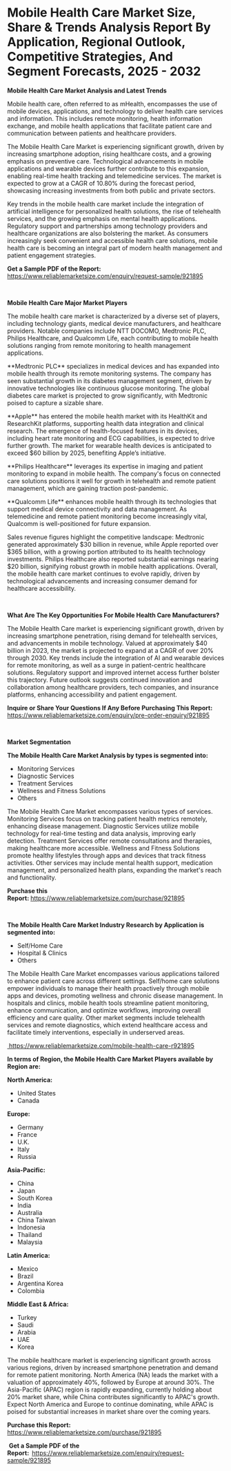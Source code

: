 <p><h1>Mobile Health Care Market Size, Share & Trends Analysis Report By Application, Regional Outlook, Competitive Strategies, And Segment Forecasts, 2025 - 2032</h1></p><p><strong>Mobile Health Care Market Analysis and Latest Trends</strong></p>
<p><p>Mobile health care, often referred to as mHealth, encompasses the use of mobile devices, applications, and technology to deliver health care services and information. This includes remote monitoring, health information exchange, and mobile health applications that facilitate patient care and communication between patients and healthcare providers.</p><p>The Mobile Health Care Market is experiencing significant growth, driven by increasing smartphone adoption, rising healthcare costs, and a growing emphasis on preventive care. Technological advancements in mobile applications and wearable devices further contribute to this expansion, enabling real-time health tracking and telemedicine services. The market is expected to grow at a CAGR of 10.80% during the forecast period, showcasing increasing investments from both public and private sectors.</p><p>Key trends in the mobile health care market include the integration of artificial intelligence for personalized health solutions, the rise of telehealth services, and the growing emphasis on mental health applications. Regulatory support and partnerships among technology providers and healthcare organizations are also bolstering the market. As consumers increasingly seek convenient and accessible health care solutions, mobile health care is becoming an integral part of modern health management and patient engagement strategies.</p></p>
<p><strong>Get a Sample PDF of the Report:&nbsp;</strong> <a href="https://www.reliablemarketsize.com/enquiry/request-sample/921895?utm_campaign=2959&utm_medium=2&utm_source=Github&utm_content=ia&utm_term=16042025&utm_id=mobile-health-care">https://www.reliablemarketsize.com/enquiry/request-sample/921895</a></p>
<p>&nbsp;</p>
<p><strong>Mobile Health Care Major Market Players</strong></p>
<p><p>The mobile health care market is characterized by a diverse set of players, including technology giants, medical device manufacturers, and healthcare providers. Notable companies include NTT DOCOMO, Medtronic PLC, Philips Healthcare, and Qualcomm Life, each contributing to mobile health solutions ranging from remote monitoring to health management applications.</p><p>**Medtronic PLC** specializes in medical devices and has expanded into mobile health through its remote monitoring systems. The company has seen substantial growth in its diabetes management segment, driven by innovative technologies like continuous glucose monitoring. The global diabetes care market is projected to grow significantly, with Medtronic poised to capture a sizable share.</p><p>**Apple** has entered the mobile health market with its HealthKit and ResearchKit platforms, supporting health data integration and clinical research. The emergence of health-focused features in its devices, including heart rate monitoring and ECG capabilities, is expected to drive further growth. The market for wearable health devices is anticipated to exceed $60 billion by 2025, benefiting Apple’s initiative.</p><p>**Philips Healthcare** leverages its expertise in imaging and patient monitoring to expand in mobile health. The company's focus on connected care solutions positions it well for growth in telehealth and remote patient management, which are gaining traction post-pandemic.</p><p>**Qualcomm Life** enhances mobile health through its technologies that support medical device connectivity and data management. As telemedicine and remote patient monitoring become increasingly vital, Qualcomm is well-positioned for future expansion.</p><p>Sales revenue figures highlight the competitive landscape: Medtronic generated approximately $30 billion in revenue, while Apple reported over $365 billion, with a growing portion attributed to its health technology investments. Philips Healthcare also reported substantial earnings nearing $20 billion, signifying robust growth in mobile health applications. Overall, the mobile health care market continues to evolve rapidly, driven by technological advancements and increasing consumer demand for healthcare accessibility.</p></p>
<p>&nbsp;</p>
<p><strong>What Are The Key Opportunities For Mobile Health Care Manufacturers?</strong></p>
<p><p>The Mobile Health Care market is experiencing significant growth, driven by increasing smartphone penetration, rising demand for telehealth services, and advancements in mobile technology. Valued at approximately $40 billion in 2023, the market is projected to expand at a CAGR of over 20% through 2030. Key trends include the integration of AI and wearable devices for remote monitoring, as well as a surge in patient-centric healthcare solutions. Regulatory support and improved internet access further bolster this trajectory. Future outlook suggests continued innovation and collaboration among healthcare providers, tech companies, and insurance platforms, enhancing accessibility and patient engagement.</p></p>
<p><strong>Inquire or Share Your Questions If Any Before Purchasing This Report:</strong> <a href="https://www.reliablemarketsize.com/enquiry/pre-order-enquiry/921895?utm_campaign=2959&utm_medium=2&utm_source=Github&utm_content=ia&utm_term=16042025&utm_id=mobile-health-care">https://www.reliablemarketsize.com/enquiry/pre-order-enquiry/921895</a></p>
<p>&nbsp;</p>
<p><strong>Market Segmentation</strong></p>
<p><strong>The Mobile Health Care Market Analysis by types is segmented into:</strong></p>
<p><ul><li>Monitoring Services</li><li>Diagnostic Services</li><li>Treatment Services</li><li>Wellness and Fitness Solutions</li><li>Others</li></ul></p>
<p><p>The Mobile Health Care Market encompasses various types of services. Monitoring Services focus on tracking patient health metrics remotely, enhancing disease management. Diagnostic Services utilize mobile technology for real-time testing and data analysis, improving early detection. Treatment Services offer remote consultations and therapies, making healthcare more accessible. Wellness and Fitness Solutions promote healthy lifestyles through apps and devices that track fitness activities. Other services may include mental health support, medication management, and personalized health plans, expanding the market's reach and functionality.</p></p>
<p><strong>Purchase this Report:&nbsp;</strong><a href="https://www.reliablemarketsize.com/purchase/921895?utm_campaign=2959&utm_medium=2&utm_source=Github&utm_content=ia&utm_term=16042025&utm_id=mobile-health-care">https://www.reliablemarketsize.com/purchase/921895</a></p>
<p>&nbsp;</p>
<p><strong>The Mobile Health Care Market Industry Research by Application is segmented into:</strong></p>
<p><ul><li>Self/Home Care</li><li>Hospital & Clinics</li><li>Others</li></ul></p>
<p><p>The Mobile Health Care Market encompasses various applications tailored to enhance patient care across different settings. Self/home care solutions empower individuals to manage their health proactively through mobile apps and devices, promoting wellness and chronic disease management. In hospitals and clinics, mobile health tools streamline patient monitoring, enhance communication, and optimize workflows, improving overall efficiency and care quality. Other market segments include telehealth services and remote diagnostics, which extend healthcare access and facilitate timely interventions, especially in underserved areas.</p></p>
<p><a href="https://www.reliablemarketsize.com/mobile-health-care-r921895?utm_campaign=2959&utm_medium=2&utm_source=Github&utm_content=ia&utm_term=16042025&utm_id=mobile-health-care">&nbsp;https://www.reliablemarketsize.com/mobile-health-care-r921895</a></p>
<p><strong>In terms of Region, the Mobile Health Care Market Players available by Region are:</strong></p>
<p>
    <p> <strong> North America: </strong>
        <ul>
            <li>United States</li>
            <li>Canada</li>
        </ul>
        </p> 
    <p> <strong> Europe: </strong>
        <ul>
            <li>Germany</li>
            <li>France</li>
            <li>U.K.</li>
            <li>Italy</li>
            <li>Russia</li>
        </ul>
        </p> 
    <p> <strong> Asia-Pacific: </strong>
        <ul>
            <li>China</li>
            <li>Japan</li>
            <li>South Korea</li>
            <li>India</li>
            <li>Australia</li>
            <li>China Taiwan</li>
            <li>Indonesia</li>
            <li>Thailand</li>
            <li>Malaysia</li>
        </ul>
        </p> 
    <p> <strong> Latin America: </strong>
        <ul>
            <li>Mexico</li>
            <li>Brazil</li>
            <li>Argentina Korea</li>
            <li>Colombia</li>
        </ul>
        </p> 
    <p> <strong> Middle East & Africa: </strong>
        <ul>
            <li>Turkey</li>
            <li>Saudi</li>
            <li>Arabia</li>
            <li>UAE</li>
            <li>Korea</li>
        </ul>
    </p>
    </p>
<p><p>The mobile healthcare market is experiencing significant growth across various regions, driven by increased smartphone penetration and demand for remote patient monitoring. North America (NA) leads the market with a valuation of approximately 40%, followed by Europe at around 30%. The Asia-Pacific (APAC) region is rapidly expanding, currently holding about 20% market share, while China contributes significantly to APAC's growth. Expect North America and Europe to continue dominating, while APAC is poised for substantial increases in market share over the coming years.</p></p>
<p><strong>Purchase this Report: </strong><a href="https://www.reliablemarketsize.com/purchase/921895?utm_campaign=2959&utm_medium=2&utm_source=Github&utm_content=ia&utm_term=16042025&utm_id=mobile-health-care">https://www.reliablemarketsize.com/purchase/921895</a></p>
<p>&nbsp;<strong>Get a Sample PDF of the Report:&nbsp;&nbsp;</strong><a href="https://www.reliablemarketsize.com/enquiry/request-sample/921895?utm_campaign=2959&utm_medium=2&utm_source=Github&utm_content=ia&utm_term=16042025&utm_id=mobile-health-care">https://www.reliablemarketsize.com/enquiry/request-sample/921895</a></p>
<p><strong></strong></p>
<p><p></p><p></p><p></p></p>
